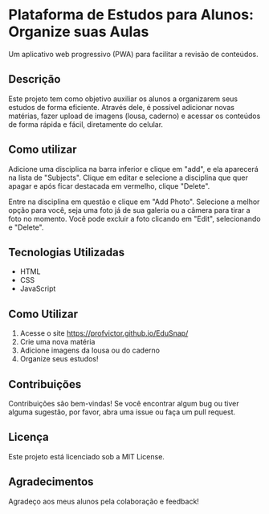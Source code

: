 # Plataforma de Estudos para Alunos: Organize suas Aulas

Um aplicativo web progressivo (PWA) para facilitar a revisão de conteúdos.

## Descrição
Este projeto tem como objetivo auxiliar os alunos a organizarem seus estudos de forma eficiente. Através dele, é possível adicionar novas matérias, fazer upload de imagens (lousa, caderno) e acessar os conteúdos de forma rápida e fácil, diretamente do celular.

## Como utilizar
Adicione uma disciplica na barra inferior e clique em "add", e ela aparecerá na lista de "Subjects".
Clique em editar e selecione a disciplina que quer apagar e após ficar destacada em vermelho, clique "Delete".

Entre na disciplina em questão e clique em "Add Photo".
Selecione a melhor opção para você, seja uma foto já de sua galeria ou a câmera para tirar a foto no momento.
Você pode excluir a foto clicando em "Edit", selecionando e "Delete".

## Tecnologias Utilizadas
* HTML
* CSS
* JavaScript

## Como Utilizar
1. Acesse o site https://profvictor.github.io/EduSnap/
2. Crie uma nova matéria
3. Adicione imagens da lousa ou do caderno
4. Organize seus estudos!

## Contribuições
Contribuições são bem-vindas! Se você encontrar algum bug ou tiver alguma sugestão, por favor, abra uma issue ou faça um pull request.

## Licença
Este projeto está licenciado sob a MIT License.

## Agradecimentos
Agradeço aos meus alunos pela colaboração e feedback!
